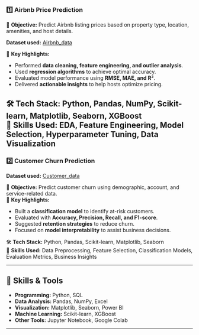 
### **1️⃣ Airbnb Price Prediction**

📌 **Objective:** Predict Airbnb listing prices based on property type, location, amenities, and host details.  

  **Dataset used:** [Airbnb_data](https://docs.google.com/spreadsheets/d/1N7P0euUjfjB8XXdTBQeicjGjxAOm18wvCRLaQC92a8g/edit?gid=693059640#gid=693059640)

🔹 **Key Highlights:**
- Performed **data cleaning, feature engineering, and outlier analysis**.
- Used **regression algorithms** to achieve optimal accuracy.
- Evaluated model performance using **RMSE, MAE, and R²**.
- Delivered **actionable insights** to help hosts optimize pricing.

🛠 **Tech Stack:** Python, Pandas, NumPy, Scikit-learn, Matplotlib, Seaborn, XGBoost  
📄 **Skills Used:** EDA, Feature Engineering, Model Selection, Hyperparameter Tuning, Data Visualization  
---
### **2️⃣ Customer Churn Prediction**

 **Dataset used:** [Customer_data](https://docs.google.com/spreadsheets/d/1rnBO9F9xdSUY-WpeOJilMxMRZT-hwwWq6O98OHreY0k/edit?gid=1602415961#gid=1602415961)
 
📌 **Objective:** Predict customer churn using demographic, account, and service-related data.  
🔹 **Key Highlights:**
- Built a **classification model** to identify at-risk customers.
- Evaluated with **Accuracy, Precision, Recall, and F1-score**.
- Suggested **retention strategies** to reduce churn.
- Focused on **model interpretability** to assist business decisions.

🛠 **Tech Stack:** Python, Pandas, Scikit-learn, Matplotlib, Seaborn  
📄 **Skills Used:** Data Preprocessing, Feature Selection, Classification Models, Evaluation Metrics, Business Insights  

---

## 🧠 Skills & Tools
- **Programming:** Python, SQL  
- **Data Analysis:** Pandas, NumPy, Excel  
- **Visualization:** Matplotlib, Seaborn, Power BI  
- **Machine Learning:** Scikit-learn, XGBoost  
- **Other Tools:** Jupyter Notebook, Google Colab  

---


